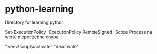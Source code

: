 # python-learning
Directory for learning python 

Set-ExecutionPolicy -ExecutionPolicy RemoteSigned -Scope Process
    na win10 niepotrzebne chyba

".venv\scripts\activate"
"deactivate" 